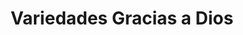 ---
title: "Variedades Gracias a Dios"
url: /chinandega/variedades-gracias-a-dios/
shop: tienda de variedades
---